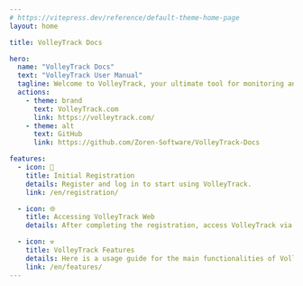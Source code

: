 ```yaml
---
# https://vitepress.dev/reference/default-theme-home-page
layout: home

title: VolleyTrack Docs

hero:
  name: "VolleyTrack Docs"
  text: "VolleyTrack User Manual"
  tagline: Welcome to VolleyTrack, your ultimate tool for monitoring and managing volleyball statistics. This manual will guide you through the use of the main functionalities of the tool.
  actions:
    - theme: brand
      text: VolleyTrack.com
      link: https://volleytrack.com/
    - theme: alt
      text: GitHub
      link: https://github.com/Zoren-Software/VolleyTrack-Docs

features:
  - icon: 📝
    title: Initial Registration
    details: Register and log in to start using VolleyTrack.
    link: /en/registration/

  - icon: 🌐
    title: Accessing VolleyTrack Web
    details: After completing the registration, access VolleyTrack via your browser.

  - icon: ⚒️
    title: VolleyTrack Features
    details: Here is a usage guide for the main functionalities of VolleyTrack.
    link: /en/features/
---
```

